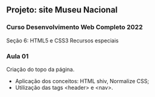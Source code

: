 ## Projeto: site Museu Nacional

### Curso Desenvolvimento Web Completo 2022

Seção 6: HTML5 e CSS3 Recursos especiais

### Aula 01

Criação do topo da página.

- Aplicação dos conceitos: HTML shiv, Normalize CSS;
- Utilização das tags &lt;header&gt; e &lt;nav&gt;.
